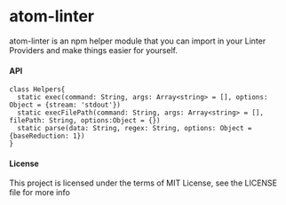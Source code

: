 atom-linter
===========

atom-linter is an npm helper module that you can import in your Linter Providers
and make things easier for yourself.

#### API

```
class Helpers{
  static exec(command: String, args: Array<string> = [], options: Object = {stream: 'stdout'})
  static execFilePath(command: String, args: Array<string> = [], filePath: String, options:Object = {})
  static parse(data: String, regex: String, options: Object = {baseReduction: 1})
}
```

#### License

This project is licensed under the terms of MIT License, see the LICENSE file for more info